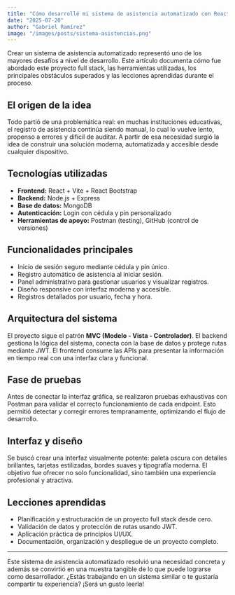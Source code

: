 ```yaml
---
title: "Cómo desarrollé mi sistema de asistencia automatizado con React, Node.js y MongoDB"
date: "2025-07-20"
author: "Gabriel Ramírez"
image: "/images/posts/sistema-asistencias.png"
---
```


Crear un sistema de asistencia automatizado representó uno de los mayores desafíos a nivel de desarrollo. Este artículo documenta cómo fue abordado este proyecto full stack, las herramientas utilizadas, los principales obstáculos superados y las lecciones aprendidas durante el proceso.

## El origen de la idea

Todo partió de una problemática real: en muchas instituciones educativas, el registro de asistencia continúa siendo manual, lo cual lo vuelve lento, propenso a errores y difícil de auditar. A partir de esa necesidad surgió la idea de construir una solución moderna, automatizada y accesible desde cualquier dispositivo.

## Tecnologías utilizadas

- **Frontend:** React + Vite + React Bootstrap
- **Backend:** Node.js + Express
- **Base de datos:** MongoDB
- **Autenticación:** Login con cédula y pin personalizado
- **Herramientas de apoyo:** Postman (testing), GitHub (control de versiones)

## Funcionalidades principales

- Inicio de sesión seguro mediante cédula y pin único.
- Registro automático de asistencia al iniciar sesión.
- Panel administrativo para gestionar usuarios y visualizar registros.
- Diseño responsive con interfaz moderna y accesible.
- Registros detallados por usuario, fecha y hora.

## Arquitectura del sistema

El proyecto sigue el patrón **MVC (Modelo - Vista - Controlador)**. El backend gestiona la lógica del sistema, conecta con la base de datos y protege rutas mediante JWT. El frontend consume las APIs para presentar la información en tiempo real con una interfaz clara y funcional.

## Fase de pruebas

Antes de conectar la interfaz gráfica, se realizaron pruebas exhaustivas con Postman para validar el correcto funcionamiento de cada endpoint. Esto permitió detectar y corregir errores tempranamente, optimizando el flujo de desarrollo.

## Interfaz y diseño

Se buscó crear una interfaz visualmente potente: paleta oscura con detalles brillantes, tarjetas estilizadas, bordes suaves y tipografía moderna. El objetivo fue ofrecer no solo funcionalidad, sino también una experiencia profesional y atractiva.

## Lecciones aprendidas

- Planificación y estructuración de un proyecto full stack desde cero.
- Validación de datos y protección de rutas usando JWT.
- Aplicación práctica de principios UI/UX.
- Documentación, organización y despliegue de un proyecto completo.

---

Este sistema de asistencia automatizado resolvió una necesidad concreta y además se convirtió en una muestra tangible de lo que puede lograrse como desarrollador. ¿Estás trabajando en un sistema similar o te gustaría compartir tu experiencia? ¡Será un gusto leerla!
